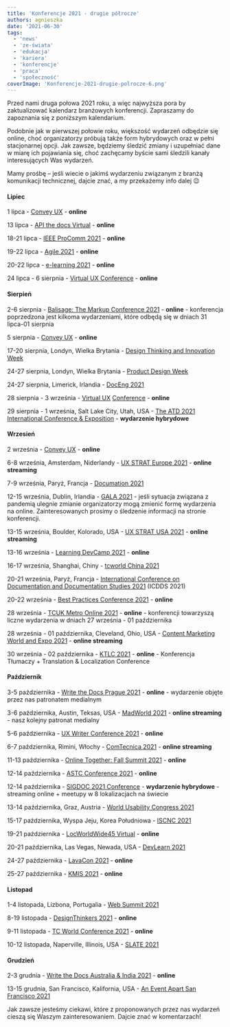 ```yaml
---
title: 'Konferencje 2021 - drugie półrocze'
authors: agnieszka
date: '2021-06-30'
tags:
  - 'news'
  - 'ze-świata'
  - 'edukacja'
  - 'kariera'
  - 'konferencje'
  - 'praca'
  - 'społeczność'
coverImage: 'Konferencje-2021-drugie-polrocze-6.png'
---
```


Przed nami druga połowa 2021 roku, a więc najwyższa pora by zaktualizować
kalendarz branżowych konferencji. Zapraszamy do zapoznania się z poniższym
kalendarium.

<!--truncate-->

Podobnie jak w pierwszej połowie roku, większość wydarzeń odbędzie się online,
choć organizatorzy próbują także form hybrydowych oraz w pełni stacjonarnej
opcji. Jak zawsze, będziemy śledzić zmiany i uzupełniać dane w miarę ich
pojawiania się, choć zachęcamy byście sami śledzili kanały interesujących Was
wydarzeń.

Mamy prośbę – jeśli wiecie o jakimś wydarzeniu związanym z branżą komunikacji
technicznej, dajcie znać, a my przekażemy info dalej 😉

#### Lipiec

1 lipca - [Convey UX](https://conveyux.com/) - **online**

13 lipca - [API the docs Virtual](https://apithedocs.org/virtual-2021) -
**online**

18-21 lipca -
[IEEE ProComm 2021](https://attend.ieee.org/procomm-2021/procomm-2021-conference-overview/) -
**online**

19-22 lipca - [Agile 2021](https://www.agilealliance.org/agile2021/) -
**online**

20-22 lipca - [e-learning 2021](https://www.elearning-conf.org/) - **online**

24 lipca - 6 sierpnia -
[Virtual UX Conference](https://www.nngroup.com/training/july/) - **online**

#### Sierpień

2-6 sierpnia -
[Balisage: The Markup Conference 2021](http://www.balisage.net/) - **online** -
konferencja poprzedzona jest kilkoma wydarzeniami, które odbędą się w dniach 31
lipca-01 sierpnia

5 sierpnia - [Convey UX](https://conveyux.com/) - **online**

17-20 sierpnia, Londyn, Wielka Brytania -
[Design Thinking and Innovation Week](https://futurelondonacademy.co.uk/en/course/design-thinking-and-innovation)

24-27 sierpnia, Londyn, Wielka Brytania -
[Product Design Week](https://futurelondonacademy.co.uk/en/course/ux-and-digital-design)

24-27 sierpnia, Limerick, Irlandia -
[DocEng 2021](https://doceng.org/doceng2021)

28 sierpnia - 3 września -
[Virtual UX](https://www.nngroup.com/training/august/)
[Conference](https://www.nngroup.com/training/august/) - **online**

29 sierpnia - 1 września, Salt Lake City, Utah, USA -
[The ATD 2021 International Conference & Exposition](https://atdconference.td.org/welcome) -
**wydarzenie hybrydowe**

#### Wrzesień

2 września - [Convey UX](https://conveyux.com/) - **online**

6-8 września, Amsterdam, Niderlandy -
[UX STRAT Europe 2021](https://uxstrat.com/europe/) - **online streaming**

7-9 września, Paryż, Francja - [Documation 2021](https://www.documation.fr/)

12-15 września, Dublin, Irlandia -
[GALA 2021](https://www.gala-global.org/GALA2021) - jeśli sytuacja związana z
pandemią ulegnie zmianie organizatorzy mogą zmienić formę wydarzenia na online.
Zainteresowanych prosimy o śledzenie informacji na stronie konferencji.

13-15 września, Boulder, Kolorado, USA -
[UX STRAT USA 2021](https://uxstrat.com/usa/) - **online streaming**

13-16 września - [Learning DevCamp 2021](http://learningdevcamp.com/) -
**online**

16-17 września, Shanghai, Chiny -
[tcworld China 2021](https://www.tcworld-china.cn/en/)

20-21 września, Paryż, Francja -
[International Conference on Documentation and Documentation Studies 2021](https://waset.org/documentation-and-documentation-studies-conference-in-september-2021-in-paris)
(ICDDS 2021)

20-22 września -
[Best Practices Conference 2021](https://bp.infomanagementcenter.com/) -
**online**

28 września -
[TCUK Metro Online 2021](http://technicalcommunicationuk.com/?p=10337) -
**online** - konferencji towarzyszą liczne wydarzenia w dniach 27 września - 01
października

28 września - 01 października, Cleveland, Ohio, USA -
[Content Marketing World and Expo 2021](https://www.contentmarketingworld.com/) -
**online streaming**

30 września - 02 października -
[KTLC 2021](https://www.konferencjatlumaczy.pl/) - **online** - Konferencja
Tłumaczy + Translation & Localization Conference

#### Październik

3-5 października -
[Write the Docs Prague 2021](https://www.writethedocs.org/conf/prague/2021/) -
**online** - wydarzenie objęte przez nas patronatem medialnym

3-6 października, Austin, Teksas, USA -
[MadWorld 2021](https://www.madcapsoftware.com/madworld-conferences/madworld-2021/) -
**online streaming** - nasz kolejny patronat medialny

5-6 października -
[UX Writer Conference 2021](https://uxwriterconference.com/) - **online**

6-7 października, Rimini, Włochy -
[ComTecnica 2021](https://www.comtecnica.eu/en/) - **online streaming**

11-13 października -
[Online Together: Fall Summit 2021](https://aneventapart.com/event/fall-summit-2021) -
**online**

12-14 października -
[ASTC Conference 2021](https://www.astc.org.au/astc-conference-2021) -
**online**

12-14 października -
[SIGDOC 2021 Conference](https://sigdoc.acm.org/conference/2021/) - **wydarzenie
hybrydowe** - streaming online + meetupy w 8 lokalizacjach na świecie

13-14 października, Graz, Austria -
[World Usability Congress 2021](https://worldusabilitycongress.com/)

15-17 października, Wyspa Jeju, Korea Południowa
- [ISCNC 2021](http://www.iscnc.org/)

19-21 października - [LocWorldWide45 Virtual](https://locworld.com/) -
**online**

20-21 października, Las Vegas, Newada, USA -
[DevLearn 2021](https://devlearn.com/)

24-27 października - [LavaCon 2021](https://lavacon.org/) - **online**

25-27 października - [KMIS 2021](http://www.kmis.ic3k.org/) - **online**

#### Listopad

1-4 listopada, Lizbona, Portugalia - [Web Summit 2021](https://websummit.com/)

8-19 listopada -
[DesignThinkers 2021](https://pheedloop.com/designthinkers/site/) - **online**

9-11 listopada -
[TC World Conference 2021](https://tcworldconference.tekom.de/) - **online**

10-12 listopada, Naperville, Illinois, USA -
[SLATE 2021](https://www.slategroup.org/conference)

#### Grudzień

2-3 grudnia -
[Write the Docs Australia & India 2021](https://www.writethedocs.org/conf/australia/2021/) -
**online**

13-15 grudnia, San Francisco, Kalifornia, USA -
[An Event Apart San Francisco 2021](https://aneventapart.com/event/san-francisco-2021)

Jak zawsze jesteśmy ciekawi, które z proponowanych przez nas wydarzeń cieszą się
Waszym zainteresowaniem. Dajcie znać w komentarzach!
